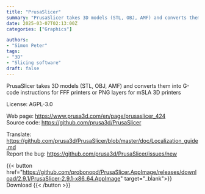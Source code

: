 ```yaml
---
title: "PrusaSlicer"
summary: "PrusaSlicer takes 3D models (STL, OBJ, AMF) and converts them into G-code instructions for FFF printers or PNG layers for mSLA 3D printers"
date: 2025-03-07T02:13:00Z
categories: ["Graphics"]

authors:
- "Simon Peter"
tags: 
- "3D"
- "Slicing software"
draft: false
---
```


PrusaSlicer takes 3D models (STL, OBJ, AMF) and converts them into G-code instructions for FFF printers or PNG layers for mSLA 3D printers

License: AGPL-3.0

Web page: <https://www.prusa3d.com/en/page/prusaslicer_424>  
Source code: <https://github.com/prusa3d/PrusaSlicer>

Translate: <https://github.com/prusa3d/PrusaSlicer/blob/master/doc/Localization_guide.md>  
Report the bug: <https://github.com/prusa3d/PrusaSlicer/issues/new>  

{{< button href="https://github.com/probonopd/PrusaSlicer.AppImage/releases/download/2.9.1/PrusaSlicer-2.9.1-x86_64.AppImage" target="_blank">}}
Download
{{< /button >}}